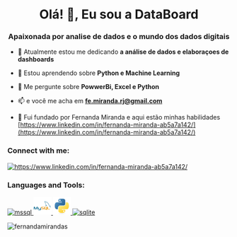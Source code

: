 <h1 align="center">Olá! 👋, Eu sou a DataBoard</h1>
<h3 align="center">Apaixonada por analise de dados e o mundo dos dados digitais</h3>

- 🔭 Atualmente estou me dedicando **a análise de dados e elaboraçoes de dashboards**

- 🌱 Estou aprendendo sobre **Python e Machine Learning**

- 💬 Me pergunte sobre **PowwerBi, Excel e Python**

- 📫 e você me acha em **fe.miranda.rj@gmail.com**

- 📄 Fui fundado por Fernanda Miranda e aqui estão minhas habilidades [https://www.linkedin.com/in/fernanda-miranda-ab5a7a142/](https://www.linkedin.com/in/fernanda-miranda-ab5a7a142/)

<h3 align="left">Connect with me:</h3>
<p align="left">
<a href="https://linkedin.com/in/https://www.linkedin.com/in/fernanda-miranda-ab5a7a142/" target="blank"><img align="center" src="https://raw.githubusercontent.com/rahuldkjain/github-profile-readme-generator/master/src/images/icons/Social/linked-in-alt.svg" alt="https://www.linkedin.com/in/fernanda-miranda-ab5a7a142/" height="30" width="40" /></a>
</p>

<h3 align="left">Languages and Tools:</h3>
<p align="left"> <a href="https://www.microsoft.com/en-us/sql-server" target="_blank" rel="noreferrer"> <img src="https://www.svgrepo.com/show/303229/microsoft-sql-server-logo.svg" alt="mssql" width="40" height="40"/> </a> <a href="https://www.mysql.com/" target="_blank" rel="noreferrer"> <img src="https://raw.githubusercontent.com/devicons/devicon/master/icons/mysql/mysql-original-wordmark.svg" alt="mysql" width="40" height="40"/> </a> <a href="https://www.python.org" target="_blank" rel="noreferrer"> <img src="https://raw.githubusercontent.com/devicons/devicon/master/icons/python/python-original.svg" alt="python" width="40" height="40"/> </a> <a href="https://www.sqlite.org/" target="_blank" rel="noreferrer"> <img src="https://www.vectorlogo.zone/logos/sqlite/sqlite-icon.svg" alt="sqlite" width="40" height="40"/> </a> </p>

<p><img align="center" src="https://github-readme-stats.vercel.app/api/top-langs?username=fernandamirandas&show_icons=true&locale=en&layout=compact" alt="fernandamirandas" /></p>

